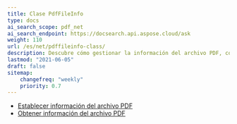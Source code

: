 ```yaml
---
title: Clase PdfFileInfo
type: docs
ai_search_scope: pdf_net
ai_search_endpoint: https://docsearch.api.aspose.cloud/ask
weight: 110
url: /es/net/pdffileinfo-class/
description: Descubre cómo gestionar la información del archivo PDF, como propiedades y metadatos, utilizando la clase PDFFileInfo en .NET.
lastmod: "2021-06-05"
draft: false
sitemap:
    changefreq: "weekly"
    priority: 0.7
---
```

- [Establecer información del archivo PDF](/pdf/net/set-pdf-file-information/)
- [Obtener información del archivo PDF](/pdf/net/get-pdf-file-information/)